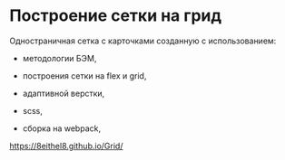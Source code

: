 # Построение сетки на грид


Одностраничная сетка с карточками созданную с использованием:

- методологии БЭМ,

- построения сетки на flex и grid,

- адаптивной верстки,

- scss,

- сборка на webpack,

https://8eithel8.github.io/Grid/